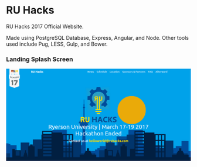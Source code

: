 # RU Hacks 

RU Hacks 2017 Official Website.

Made using PostgreSQL Database, Express, Angular, and Node. Other tools used include Pug, LESS, Gulp, and Bower.

### Landing Splash Screen
![ruhacks.png](./ruhacks.png)
